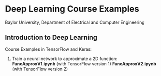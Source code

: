 # Deep Learning Course Examples
Baylor University, Department of Electrical and Computer Engineering

## Introduction to Deep Learning

Course Examples in TensorFlow and Keras:

1. Train a neural network to approximate a 2D function: **FuncApproxV1.ipynb** (with TensorFlow version 1)
                                                        **FuncApproxV2.ipynb** (with TensorFlow version 2)
